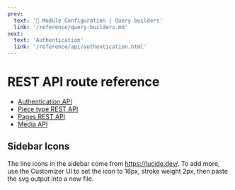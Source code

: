 ```yaml
---
prev:
  text: '🔧 Module Configuration | Query builders'
  link: '/reference/query-builders.md'
next:
  text: 'Authentication'
  link: '/reference/api/authentication.html'
---
```

# REST API route reference

- [Authentication API](authentication.md)
- [Piece type REST API](pieces.md)
- [Pages REST API](pages.md)
- [Media API](media.md)

## Sidebar Icons
The line icons in the sidebar come from https://lucide.dev/. To add more, use the Customizer UI to set the icon to 16px, stroke weight 2px, then paste the svg output into a new file.